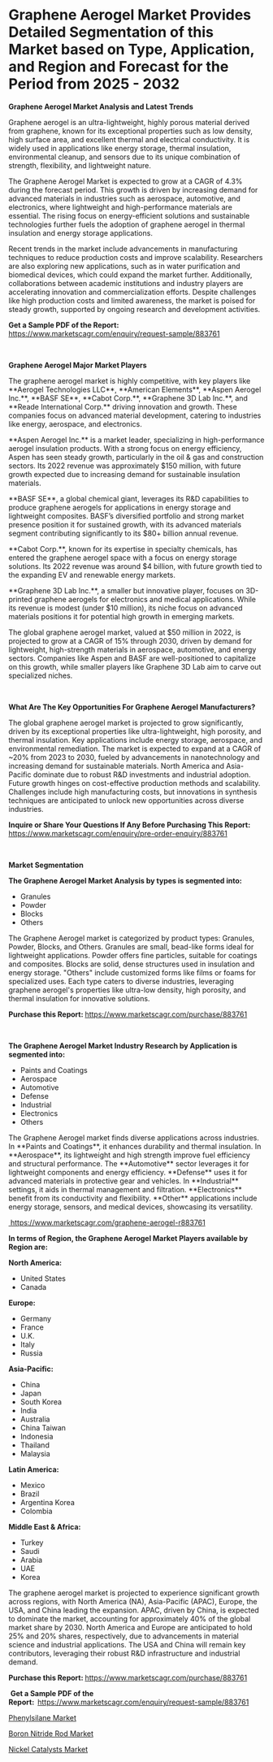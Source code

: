 <p><h1>Graphene Aerogel Market Provides Detailed Segmentation of this Market based on Type, Application, and Region and Forecast for the Period from 2025 - 2032</h1></p><p><strong>Graphene Aerogel Market Analysis and Latest Trends</strong></p>
<p><p>Graphene aerogel is an ultra-lightweight, highly porous material derived from graphene, known for its exceptional properties such as low density, high surface area, and excellent thermal and electrical conductivity. It is widely used in applications like energy storage, thermal insulation, environmental cleanup, and sensors due to its unique combination of strength, flexibility, and lightweight nature.</p><p>The Graphene Aerogel Market is expected to grow at a CAGR of 4.3% during the forecast period. This growth is driven by increasing demand for advanced materials in industries such as aerospace, automotive, and electronics, where lightweight and high-performance materials are essential. The rising focus on energy-efficient solutions and sustainable technologies further fuels the adoption of graphene aerogel in thermal insulation and energy storage applications.</p><p>Recent trends in the market include advancements in manufacturing techniques to reduce production costs and improve scalability. Researchers are also exploring new applications, such as in water purification and biomedical devices, which could expand the market further. Additionally, collaborations between academic institutions and industry players are accelerating innovation and commercialization efforts. Despite challenges like high production costs and limited awareness, the market is poised for steady growth, supported by ongoing research and development activities.</p></p>
<p><strong>Get a Sample PDF of the Report:&nbsp;</strong> <a href="https://www.marketscagr.com/enquiry/request-sample/883761?utm_campaign=1999&utm_medium=2&utm_source=Github&utm_content=ia&utm_term=27012025&utm_id=graphene-aerogel">https://www.marketscagr.com/enquiry/request-sample/883761</a></p>
<p>&nbsp;</p>
<p><strong>Graphene Aerogel Major Market Players</strong></p>
<p><p>The graphene aerogel market is highly competitive, with key players like **Aerogel Technologies LLC**, **American Elements**, **Aspen Aerogel Inc.**, **BASF SE**, **Cabot Corp.**, **Graphene 3D Lab Inc.**, and **Reade International Corp.** driving innovation and growth. These companies focus on advanced material development, catering to industries like energy, aerospace, and electronics.</p><p>**Aspen Aerogel Inc.** is a market leader, specializing in high-performance aerogel insulation products. With a strong focus on energy efficiency, Aspen has seen steady growth, particularly in the oil & gas and construction sectors. Its 2022 revenue was approximately $150 million, with future growth expected due to increasing demand for sustainable insulation materials.</p><p>**BASF SE**, a global chemical giant, leverages its R&D capabilities to produce graphene aerogels for applications in energy storage and lightweight composites. BASF’s diversified portfolio and strong market presence position it for sustained growth, with its advanced materials segment contributing significantly to its $80+ billion annual revenue.</p><p>**Cabot Corp.**, known for its expertise in specialty chemicals, has entered the graphene aerogel space with a focus on energy storage solutions. Its 2022 revenue was around $4 billion, with future growth tied to the expanding EV and renewable energy markets.</p><p>**Graphene 3D Lab Inc.**, a smaller but innovative player, focuses on 3D-printed graphene aerogels for electronics and medical applications. While its revenue is modest (under $10 million), its niche focus on advanced materials positions it for potential high growth in emerging markets.</p><p>The global graphene aerogel market, valued at $50 million in 2022, is projected to grow at a CAGR of 15% through 2030, driven by demand for lightweight, high-strength materials in aerospace, automotive, and energy sectors. Companies like Aspen and BASF are well-positioned to capitalize on this growth, while smaller players like Graphene 3D Lab aim to carve out specialized niches.</p></p>
<p>&nbsp;</p>
<p><strong>What Are The Key Opportunities For Graphene Aerogel Manufacturers?</strong></p>
<p><p>The global graphene aerogel market is projected to grow significantly, driven by its exceptional properties like ultra-lightweight, high porosity, and thermal insulation. Key applications include energy storage, aerospace, and environmental remediation. The market is expected to expand at a CAGR of ~20% from 2023 to 2030, fueled by advancements in nanotechnology and increasing demand for sustainable materials. North America and Asia-Pacific dominate due to robust R&D investments and industrial adoption. Future growth hinges on cost-effective production methods and scalability. Challenges include high manufacturing costs, but innovations in synthesis techniques are anticipated to unlock new opportunities across diverse industries.</p></p>
<p><strong>Inquire or Share Your Questions If Any Before Purchasing This Report:</strong> <a href="https://www.marketscagr.com/enquiry/pre-order-enquiry/883761?utm_campaign=1999&utm_medium=2&utm_source=Github&utm_content=ia&utm_term=27012025&utm_id=graphene-aerogel">https://www.marketscagr.com/enquiry/pre-order-enquiry/883761</a></p>
<p>&nbsp;</p>
<p><strong>Market Segmentation</strong></p>
<p><strong>The Graphene Aerogel Market Analysis by types is segmented into:</strong></p>
<p><ul><li>Granules</li><li>Powder</li><li>Blocks</li><li>Others</li></ul></p>
<p><p>The Graphene Aerogel market is categorized by product types: Granules, Powder, Blocks, and Others. Granules are small, bead-like forms ideal for lightweight applications. Powder offers fine particles, suitable for coatings and composites. Blocks are solid, dense structures used in insulation and energy storage. "Others" include customized forms like films or foams for specialized uses. Each type caters to diverse industries, leveraging graphene aerogel's properties like ultra-low density, high porosity, and thermal insulation for innovative solutions.</p></p>
<p><strong>Purchase this Report:&nbsp;</strong><a href="https://www.marketscagr.com/purchase/883761?utm_campaign=1999&utm_medium=2&utm_source=Github&utm_content=ia&utm_term=27012025&utm_id=graphene-aerogel">https://www.marketscagr.com/purchase/883761</a></p>
<p>&nbsp;</p>
<p><strong>The Graphene Aerogel Market Industry Research by Application is segmented into:</strong></p>
<p><ul><li>Paints and Coatings</li><li>Aerospace</li><li>Automotive</li><li>Defense</li><li>Industrial</li><li>Electronics</li><li>Others</li></ul></p>
<p><p>The Graphene Aerogel market finds diverse applications across industries. In **Paints and Coatings**, it enhances durability and thermal insulation. In **Aerospace**, its lightweight and high strength improve fuel efficiency and structural performance. The **Automotive** sector leverages it for lightweight components and energy efficiency. **Defense** uses it for advanced materials in protective gear and vehicles. In **Industrial** settings, it aids in thermal management and filtration. **Electronics** benefit from its conductivity and flexibility. **Other** applications include energy storage, sensors, and medical devices, showcasing its versatility.</p></p>
<p><a href="https://www.marketscagr.com/graphene-aerogel-r883761?utm_campaign=1999&utm_medium=2&utm_source=Github&utm_content=ia&utm_term=27012025&utm_id=graphene-aerogel">&nbsp;https://www.marketscagr.com/graphene-aerogel-r883761</a></p>
<p><strong>In terms of Region, the Graphene Aerogel Market Players available by Region are:</strong></p>
<p>
    <p> <strong> North America: </strong>
        <ul>
            <li>United States</li>
            <li>Canada</li>
        </ul>
        </p> 
    <p> <strong> Europe: </strong>
        <ul>
            <li>Germany</li>
            <li>France</li>
            <li>U.K.</li>
            <li>Italy</li>
            <li>Russia</li>
        </ul>
        </p> 
    <p> <strong> Asia-Pacific: </strong>
        <ul>
            <li>China</li>
            <li>Japan</li>
            <li>South Korea</li>
            <li>India</li>
            <li>Australia</li>
            <li>China Taiwan</li>
            <li>Indonesia</li>
            <li>Thailand</li>
            <li>Malaysia</li>
        </ul>
        </p> 
    <p> <strong> Latin America: </strong>
        <ul>
            <li>Mexico</li>
            <li>Brazil</li>
            <li>Argentina Korea</li>
            <li>Colombia</li>
        </ul>
        </p> 
    <p> <strong> Middle East & Africa: </strong>
        <ul>
            <li>Turkey</li>
            <li>Saudi</li>
            <li>Arabia</li>
            <li>UAE</li>
            <li>Korea</li>
        </ul>
    </p>
    </p>
<p><p>The graphene aerogel market is projected to experience significant growth across regions, with North America (NA), Asia-Pacific (APAC), Europe, the USA, and China leading the expansion. APAC, driven by China, is expected to dominate the market, accounting for approximately 40% of the global market share by 2030. North America and Europe are anticipated to hold 25% and 20% shares, respectively, due to advancements in material science and industrial applications. The USA and China will remain key contributors, leveraging their robust R&D infrastructure and industrial demand.</p></p>
<p><strong>Purchase this Report: </strong><a href="https://www.marketscagr.com/purchase/883761?utm_campaign=1999&utm_medium=2&utm_source=Github&utm_content=ia&utm_term=27012025&utm_id=graphene-aerogel">https://www.marketscagr.com/purchase/883761</a></p>
<p>&nbsp;<strong>Get a Sample PDF of the Report:&nbsp;&nbsp;</strong><a href="https://www.marketscagr.com/enquiry/request-sample/883761?utm_campaign=1999&utm_medium=2&utm_source=Github&utm_content=ia&utm_term=27012025&utm_id=graphene-aerogel">https://www.marketscagr.com/enquiry/request-sample/883761</a></p>
<p><strong></strong></p>
<p><p><a href="https://github.com/rosalinebhakta48/Market-Research-Report-List-1/blob/main/phenylsilane-market.md?utm_campaign=1999&utm_medium=2&utm_source=Github&utm_content=ia&utm_term=27012025&utm_id=graphene-aerogel">Phenylsilane Market</a></p><p><a href="https://github.com/nathaliehurles7142/Market-Research-Report-List-1/blob/main/boron-nitride-rod-market.md?utm_campaign=1999&utm_medium=2&utm_source=Github&utm_content=ia&utm_term=27012025&utm_id=graphene-aerogel">Boron Nitride Rod Market</a></p><p><a href="https://github.com/chongseney974/Market-Research-Report-List-1/blob/main/nickel-catalysts-market.md?utm_campaign=1999&utm_medium=2&utm_source=Github&utm_content=ia&utm_term=27012025&utm_id=graphene-aerogel">Nickel Catalysts Market</a></p></p>